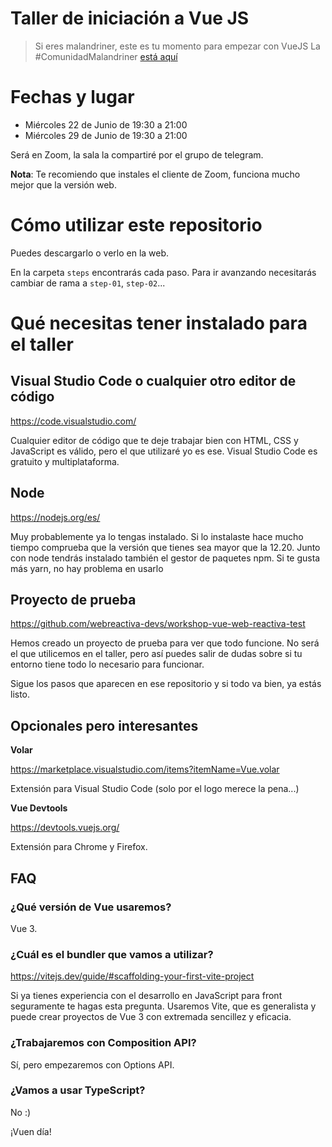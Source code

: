 # Taller de iniciación a Vue JS

> Si eres malandriner, este es tu momento para empezar con VueJS
> La #ComunidadMalandriner [está aquí](https://danielprimo.io)

# Fechas y lugar

- Miércoles 22 de Junio de 19:30 a 21:00
- Miércoles 29 de Junio de 19:30 a 21:00

Será en Zoom, la sala la compartiré por el grupo de telegram. 

**Nota**: Te recomiendo que instales el cliente de Zoom, funciona mucho mejor que la versión web.

# Cómo utilizar este repositorio

Puedes descargarlo o verlo en la web.

En la carpeta `steps` encontrarás cada paso. Para ir avanzando necesitarás cambiar de rama a `step-01`, `step-02`...

# Qué necesitas tener instalado para el taller

## Visual Studio Code o cualquier otro editor de código
https://code.visualstudio.com/

Cualquier editor de código que te deje trabajar bien con HTML, CSS y JavaScript es válido, pero el que utilizaré yo es ese. Visual Studio Code es gratuito y multiplataforma.

## Node 
https://nodejs.org/es/

Muy probablemente ya lo tengas instalado. Si lo instalaste hace mucho tiempo comprueba que la versión que tienes sea mayor que la 12.20. Junto con node tendrás instalado también el gestor de paquetes npm. Si te gusta más yarn, no hay problema en usarlo

## Proyecto de prueba
https://github.com/webreactiva-devs/workshop-vue-web-reactiva-test

Hemos creado un proyecto de prueba para ver que todo funcione. No será el que utilicemos en el taller, pero así puedes salir de dudas sobre si tu entorno tiene todo lo necesario para funcionar.

Sigue los pasos que aparecen en ese repositorio y si todo va bien, ya estás listo.

## Opcionales pero interesantes

**Volar**

https://marketplace.visualstudio.com/items?itemName=Vue.volar

Extensión para Visual Studio Code (solo por el logo merece la pena...)

**Vue Devtools**

https://devtools.vuejs.org/

Extensión para Chrome y Firefox. 


## FAQ

### ¿Qué versión de Vue usaremos?

Vue 3.

### ¿Cuál es el bundler que vamos a utilizar?
https://vitejs.dev/guide/#scaffolding-your-first-vite-project

Si ya tienes experiencia con el desarrollo en JavaScript para front seguramente te hagas esta pregunta. Usaremos Vite, que es generalista y puede crear proyectos de Vue 3 con extremada sencillez y eficacia.

### ¿Trabajaremos con Composition API?

Sí, pero empezaremos con Options API.

### ¿Vamos a usar TypeScript?

No :)


¡Vuen día!